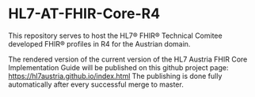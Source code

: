 # HL7-AT-FHIR-Core-R4

This repository serves to host the HL7® FHIR® Technical Comitee developed FHIR® profiles in R4 for the Austrian domain.

The rendered version of the current version of the HL7 Austria FHIR Core Implementation Guide will be published on this github project page: https://hl7austria.github.io/index.html
The publishing is done fully automatically after every successful merge to master.
